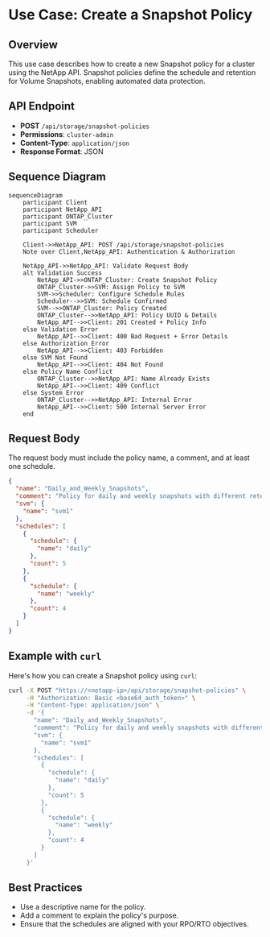 # Use Case: Create a Snapshot Policy

## Overview

This use case describes how to create a new Snapshot policy for a cluster using the NetApp API. Snapshot policies define the schedule and retention for Volume Snapshots, enabling automated data protection.

## API Endpoint

- **POST** `/api/storage/snapshot-policies`
- **Permissions**: `cluster-admin`
- **Content-Type**: `application/json`
- **Response Format**: JSON

## Sequence Diagram

```mermaid
sequenceDiagram
    participant Client
    participant NetApp_API
    participant ONTAP_Cluster
    participant SVM
    participant Scheduler

    Client->>NetApp_API: POST /api/storage/snapshot-policies
    Note over Client,NetApp_API: Authentication & Authorization
    
    NetApp_API->>NetApp_API: Validate Request Body
    alt Validation Success
        NetApp_API->>ONTAP_Cluster: Create Snapshot Policy
        ONTAP_Cluster->>SVM: Assign Policy to SVM
        SVM->>Scheduler: Configure Schedule Rules
        Scheduler-->>SVM: Schedule Confirmed
        SVM-->>ONTAP_Cluster: Policy Created
        ONTAP_Cluster-->>NetApp_API: Policy UUID & Details
        NetApp_API-->>Client: 201 Created + Policy Info
    else Validation Error
        NetApp_API-->>Client: 400 Bad Request + Error Details
    else Authorization Error
        NetApp_API-->>Client: 403 Forbidden
    else SVM Not Found
        NetApp_API-->>Client: 404 Not Found
    else Policy Name Conflict
        ONTAP_Cluster-->>NetApp_API: Name Already Exists
        NetApp_API-->>Client: 409 Conflict
    else System Error
        ONTAP_Cluster-->>NetApp_API: Internal Error
        NetApp_API-->>Client: 500 Internal Server Error
    end
```

## Request Body

The request body must include the policy name, a comment, and at least one schedule.

```json
{
  "name": "Daily_and_Weekly_Snapshots",
  "comment": "Policy for daily and weekly snapshots with different retention.",
  "svm": {
    "name": "svm1"
  },
  "schedules": [
    {
      "schedule": {
        "name": "daily"
      },
      "count": 5
    },
    {
      "schedule": {
        "name": "weekly"
      },
      "count": 4
    }
  ]
}
```

## Example with `curl`

Here's how you can create a Snapshot policy using `curl`:

```bash
curl -X POST "https://<netapp-ip>/api/storage/snapshot-policies" \
     -H "Authorization: Basic <base64_auth_token>" \
     -H "Content-Type: application/json" \
     -d '{
       "name": "Daily_and_Weekly_Snapshots",
       "comment": "Policy for daily and weekly snapshots with different retention.",
       "svm": {
         "name": "svm1"
       },
       "schedules": [
         {
           "schedule": {
             "name": "daily"
           },
           "count": 5
         },
         {
           "schedule": {
             "name": "weekly"
           },
           "count": 4
         }
       ]
     }'
```

## Best Practices

- Use a descriptive name for the policy.
- Add a comment to explain the policy's purpose.
- Ensure that the schedules are aligned with your RPO/RTO objectives.
